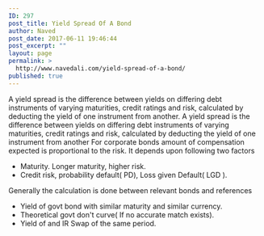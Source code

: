 ```yaml
---
ID: 297
post_title: Yield Spread Of A Bond
author: Naved
post_date: 2017-06-11 19:46:44
post_excerpt: ""
layout: page
permalink: >
  http://www.navedali.com/yield-spread-of-a-bond/
published: true
---
```

A yield spread is the difference between yields on differing debt instruments of varying maturities, credit ratings and risk, calculated by deducting the yield of one instrument from another. A yield spread is the difference between yields on differing debt instruments of varying maturities, credit ratings and risk, calculated by deducting the yield of one instrument from another For corporate bonds amount of compensation expected is proportional to the risk. It depends upon following two factors
<ul>
 	<li>Maturity. Longer maturity, higher risk.</li>
 	<li>Credit risk, probability default( PD), Loss given Default( LGD ).</li>
</ul>
Generally the calculation is done between relevant bonds and references
<ul>
 	<li>Yield of govt bond with similar maturity and similar currency.</li>
 	<li>Theoretical govt don't curve( If no accurate match exists).</li>
 	<li>Yield of and IR Swap of the same period.</li>
</ul>